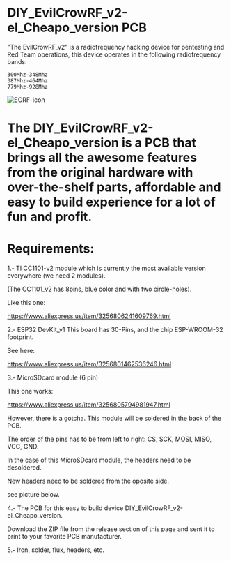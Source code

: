 
# DIY_EvilCrowRF_v2-el_Cheapo_version PCB

"The EvilCrowRF_v2" is a radiofrequency hacking device for pentesting and Red Team operations, this device operates in the following radiofrequency bands:

    300Mhz-348Mhz
    387Mhz-464Mhz
    779Mhz-928Mhz

![ECRF-icon](https://github.com/user-attachments/assets/c1e1ef7d-43e0-48da-a2c6-e7290fa95330)


    
# The DIY_EvilCrowRF_v2-el_Cheapo_version is a PCB that brings all the awesome features from the original hardware with over-the-shelf parts, affordable and easy to build experience for a lot of fun and profit.



# Requirements:


1.- TI CC1101-v2 module which is currently the most available version everywhere (we need 2 modules).

(The CC1101_v2 has 8pins, blue color and with two circle-holes).

Like this one:

https://www.aliexpress.us/item/3256806241609769.html




2.- ESP32 DevKit_v1 This board has 30-Pins, and the chip ESP-WROOM-32 footprint. 

See here:

https://www.aliexpress.us/item/3256801462536246.html



3.- MicroSDcard module (6 pin)

This one works:

https://www.aliexpress.us/item/3256805794981947.html



However, there is a gotcha. This module will be soldered in the back of the PCB.

The order of the pins has to be from left to right: CS, SCK, MOSI, MISO, VCC, GND. 


In the case of this MicroSDcard module, the headers need to be desoldered. 

New headers need to be soldered from the oposite side.

see picture below.



4.- The PCB for this easy to build device DIY_EvilCrowRF_v2-el_Cheapo_version.

Download the ZIP file from the release section of this page and sent it to print to your favorite PCB manufacturer. 



5.- Iron, solder, flux, headers, etc.







